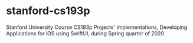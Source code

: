 # stanford-cs193p
Stanford University Course CS193p Projects' implementations, Developing Applications for iOS using SwiftUI, during Spring quarter of 2020
